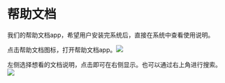 #  帮助文档

我们的帮助文档app，希望用户安装完系统后，直接在系统中查看使用说明。

点击帮助文档图标，打开帮助文档app。![](resources/用户手册/assets/帮助文档/图标.png)

左侧选择想看的文档说明，点击即可在右侧显示。也可以通过右上角进行搜索。
![](resources/用户手册/assets/帮助文档/1.png)